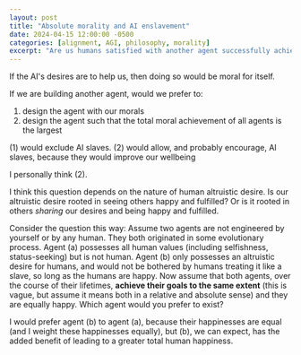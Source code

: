 ```yaml
---
layout: post
title: "Absolute morality and AI enslavement"
date: 2024-04-15 12:00:00 -0500
categories: [alignment, AGI, philosophy, morality]
excerpt: "Are us humans satisfied with another agent successfully achieving its goals (assuming they don't interfere with us) if those goals are not human?"
---
```


If the AI's desires are to help us, then doing so would be moral for itself.

If we are building another agent, would we prefer to: 
1. design the agent with our morals 
2. design the agent such that the total moral achievement of all agents is the largest

(1) would exclude AI slaves. (2) would allow, and probably encourage, AI slaves, because they would improve our wellbeing

I personally think (2).

I think this question depends on the nature of human altruistic desire. Is our altruistic desire rooted in seeing others happy and fulfilled? Or is it rooted in others *sharing* our desires and being happy and fulfilled.

Consider the question this way:
Assume two agents are not engineered by yourself or by any human. They both originated in some evolutionary process. Agent (a) possesses all human values (including selfishness, status-seeking) but is not human. Agent (b) only possesses an altruistic desire for humans, and would not be bothered by humans treating it like a slave, so long as the humans are happy. Now assume that both agents, over the course of their lifetimes, **achieve their goals to the same extent** (this is vague, but assume it means both in a relative and absolute sense) and they are equally happy. Which agent would you prefer to exist?

I would prefer agent (b) to agent (a), because their happinesses are equal (and I weight these happinesses equally), but (b), we can expect, has the added benefit of leading to a greater total human happiness.
